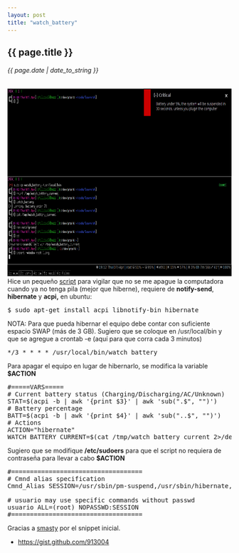 ```yaml
---
layout: post
title: "watch_battery"
---
```


## {{ page.title }}
###### {{ page.date | date_to_string }}

<div style="text-align: center;" id="img">
    <a href="/assets/img/40.png" target="_blank"><img src="/assets/img/40.png" style="width: 662px; height: 421px;"></a>
</div>

<div class="p">Hice un pequeño <a href="https://gist.github.com/913004" target="_blank">script</a> para vigilar que no se me apague la computadora cuando ya no tenga pila (mejor que hiberne), requiere de <strong>notify-send</strong>, <strong>hibernate</strong> y <strong>acpi,</strong> en ubuntu:
</div>

<pre class="sh_sh">
$ sudo apt-get install acpi libnotify-bin hibernate
</pre>

<div class="p">NOTA: Para que pueda hibernar el equipo debe contar con suficiente espacio SWAP (más de 3 GB). Sugiero que se coloque en /usr/local/bin y que se agregue a crontab -e (aquí para que corra cada 3 minutos)
</div>

<pre class="sh_log">
*/3 * * * * /usr/local/bin/watch_battery
</pre>

<div class="p">Para apagar el equipo en lugar de hibernarlo, se modifica la variable <strong>$ACTION</strong>
</div>

<pre class="sh_sh">
#=====VARS=====
# Current battery status (Charging/Discharging/AC/Unknown)
STAT=$(acpi -b | awk '{print $3}' | awk 'sub(".$", "")')
# Battery percentage
BATT=$(acpi -b | awk '{print $4}' | awk 'sub("..$", "")')
# Actions
ACTION="hibernate"
WATCH_BATTERY_CURRENT=$(cat /tmp/watch_battery_current 2>/dev/null)
</pre>

<div class="p">Sugiero que se modifique <strong>/etc/sudoers</strong> para que el script no requiera de contraseña para llevar a cabo <strong>$ACTION</strong>
</div>

<pre class="sh_properties">
#===================================
# Cmnd alias specification
Cmnd_Alias SESSION=/usr/sbin/pm-suspend,/usr/sbin/hibernate,/sbin/shutdown

# usuario may use specific commands without passwd
usuario ALL=(root) NOPASSWD:SESSION
#===================================
</pre>

<div class="p">Gracias a <a href="http://forums.debian.net/viewtopic.php?f=8&amp;t=52115#p299406">smasty</a> por el snippet inicial.
</div>

  <ul>
    <li><a href="https://gist.github.com/913004">https://gist.github.com/913004</a></li>
  </ul>
